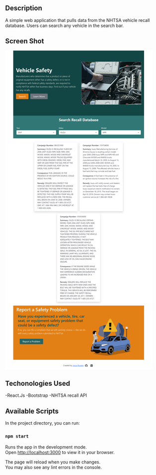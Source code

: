 ## Description

A simple web application that pulls data from the NHTSA vehicle recall database. Users can search any vehicle in the search bar.

## Screen Shot

![Screenshot](./public/ScreenShot.png)

## Techonologies Used

-React.Js
-Bootstrap
-NHTSA recall API

## Available Scripts

In the project directory, you can run:

### `npm start`

Runs the app in the development mode.\
Open [http://localhost:3000](http://localhost:3000) to view it in your browser.

The page will reload when you make changes.\
You may also see any lint errors in the console.

